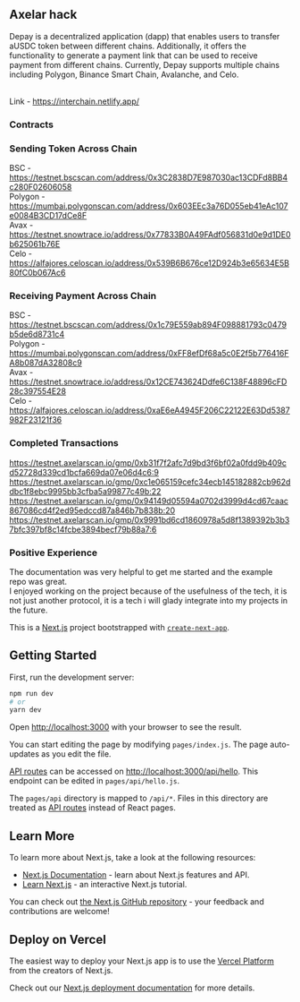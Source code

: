## Axelar hack

Depay is a decentralized application (dapp) that enables users to transfer aUSDC token between different chains. Additionally, it offers the functionality to generate a payment link that can be used to receive payment from different chains. Currently, Depay supports multiple chains including Polygon, Binance Smart Chain, Avalanche, and Celo.<br/><br/>

Link - https://interchain.netlify.app/

### Contracts

### Sending Token Across Chain

BSC - https://testnet.bscscan.com/address/0x3C2838D7E987030ac13CDFd8BB4c280F02606058 <br/>
Polygon - https://mumbai.polygonscan.com/address/0x603EEc3a76D055eb41eAc107e0084B3CD17dCe8F<br/>
Avax - https://testnet.snowtrace.io/address/0x77833B0A49FAdf056831d0e9d1DE0b625061b76E<br/>
Celo - https://alfajores.celoscan.io/address/0x539B6B676ce12D924b3e65634E5B80fC0b067Ac6<br/>

### Receiving Payment Across Chain

BSC - https://testnet.bscscan.com/address/0x1c79E559ab894F098881793c0479b5de6d8731c4<br/>
Polygon - https://mumbai.polygonscan.com/address/0xFF8efDf68a5c0E2f5b776416FA8b087dA32808c9<br/>
Avax - https://testnet.snowtrace.io/address/0x12CE743624Ddfe6C138F48896cFD28c397554E28<br/>
Celo - https://alfajores.celoscan.io/address/0xaE6eA4945F206C22122E63Dd5387982F23121f36<br/>

### Completed Transactions

https://testnet.axelarscan.io/gmp/0xb31f7f2afc7d9bd3f6bf02a0fdd9b409cd52728d339cd1bcfa669da07e06d4c6:9<br/>
https://testnet.axelarscan.io/gmp/0xc1e065159cefc34ecb145182882cb962ddbc1f8ebc9995bb3cfba5a99877c49b:22<br/>
https://testnet.axelarscan.io/gmp/0x94149d05594a0702d3999d4cd67caac867086cd4f2ed95edccd87a846b7b838b:20<br/>
https://testnet.axelarscan.io/gmp/0x9991bd6cd1860978a5d8f1389392b3b37bfc397bf8c14fcbe3894becf79b88a7:6<br/>

### Positive Experience

The documentation was very helpful to get me started and the example repo was great.<br/>
I enjoyed working on the project because of the usefulness of the tech, it is not just another protocol, it is a tech i will glady integrate into my projects in the future.<br/>

This is a [Next.js](https://nextjs.org/) project bootstrapped with [`create-next-app`](https://github.com/vercel/next.js/tree/canary/packages/create-next-app).

## Getting Started

First, run the development server:

```bash
npm run dev
# or
yarn dev
```

Open [http://localhost:3000](http://localhost:3000) with your browser to see the result.

You can start editing the page by modifying `pages/index.js`. The page auto-updates as you edit the file.

[API routes](https://nextjs.org/docs/api-routes/introduction) can be accessed on [http://localhost:3000/api/hello](http://localhost:3000/api/hello). This endpoint can be edited in `pages/api/hello.js`.

The `pages/api` directory is mapped to `/api/*`. Files in this directory are treated as [API routes](https://nextjs.org/docs/api-routes/introduction) instead of React pages.

## Learn More

To learn more about Next.js, take a look at the following resources:

- [Next.js Documentation](https://nextjs.org/docs) - learn about Next.js features and API.
- [Learn Next.js](https://nextjs.org/learn) - an interactive Next.js tutorial.

You can check out [the Next.js GitHub repository](https://github.com/vercel/next.js/) - your feedback and contributions are welcome!

## Deploy on Vercel

The easiest way to deploy your Next.js app is to use the [Vercel Platform](https://vercel.com/new?utm_medium=default-template&filter=next.js&utm_source=create-next-app&utm_campaign=create-next-app-readme) from the creators of Next.js.

Check out our [Next.js deployment documentation](https://nextjs.org/docs/deployment) for more details.

